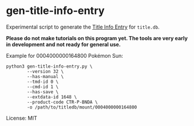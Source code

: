 # gen-title-info-entry

Experimental script to generate the [Title Info Entry](https://www.3dbrew.org/wiki/Title_Database#Title_Info_Entry) for `title.db`.

**Please do not make tutorials on this program yet. The tools are very early in development and not ready for general use.**

Example for 0004000000164800 Pokémon Sun:
```
python3 gen-title-info-entry.py \
        --version 32 \
        --has-manual \
        --tmd-id 0 \
        --cmd-id 1 \
        --has-save \
        --extdata-id 1648 \
        --product-code CTR-P-BNDA \
        -o /path/to/titledb/mount/0004000000164800
```

License: MIT
